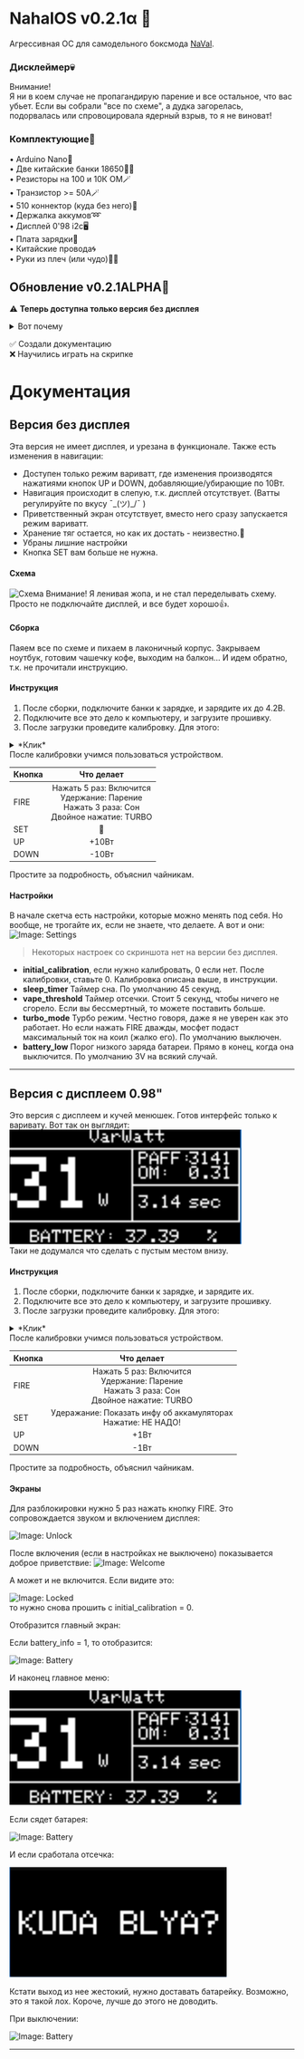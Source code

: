 # NahalOS v0.2.1α 💢

Агрессивная ОС для самодельного боксмода [NaVal](https://github.com/users/ruthenium-44/projects/4).

### Дисклеймер💀

Внимание!  
Я ни в коем случае не пропагандирую парение и все остальное, что вас убьет. Если вы собрали "все по схеме", а дудка загорелась, подорвалась или спровоцировала ядерный взрыв, то я не виноват!

### Комплектующие🔌

• Arduino Nano👾  
• Две китайские банки 18650🔋🔋  
• Резисторы на 100 и 10К ОМ🪄  
• Транзистор >= 50А🪄  
• 510 коннектор (куда без него)💨  
• Держалка аккумов➿  
• Дисплей 0'98 i2c🖥  
• Плата зарядки🔌  
• Китайские провода🌀  
• Руки из плеч (или чудо)🤷‍♂️

## Обновление v0.2.1ALPHA🔄

⚠️ **Теперь доступна только версия без дисплея**

<details><summary>Вот почему</summary>
Версия с дисплеем работала мягко говоря так себе, а твёрдо говоря не работала. Вторая причина: я уничтожил дисплей. Для вас это
хорошая новость, будет версия и на этот, и на большой цветной tft)</details>

✅ Создали документацию<br>
❌ Научились играть на скрипке

# Документация

## Версия без дисплея

Эта версия не имеет дисплея, и урезана в функционале.
Также есть изменения в навигации:

- Доступен только режим вариватт, где изменения производятся нажатиями кнопок UP и DOWN,
  добавляющие/убирающие по 10Вт.
- Навигация происходит в слепую, т.к. дисплей отсутствует. (Ватты регулируйте по вкусу ¯\_(ツ)\_/¯ )
- Приветственный экран отсутствует, вместо него сразу запускается режим вариватт.
- Хранение тяг остается, но как их достать - неизвестно.🤷‍
- Убраны лишние настройки
- Кнопка SET вам больше не нужна.

#### Схема

![Схема](https://alexgyver.ru/wp-content/uploads/2021/03/scheme2-1536x864.jpg)
Внимание! Я ленивая жопа, и не стал переделывать схему. Просто не подключайте дисплей, и все будет хорошо👍.

#### Сборка

Паяем все по схеме и пихаем в лаконичный корпус. Закрываем ноутбук, готовим чашечку кофе,
выходим на балкон... И идем обратно, т.к. не прочитали инструкцию.

#### Инструкция

1. После сборки, подключите банки к зарядке, и зарядите их до 4.2В.
2. Подключите все это дело к компьютеру, и загрузите прошивку.
3. После загрузки проведите калибровку. Для этого:
<details><summary>*Клик*</summary>

4. Подготовить вольтметр
5. Убедиться, что #define initial_calibration 1 стоит единичка (16 строка кода прошивки)
6. Нажать “Загрузить”, дождаться появления надписи “Загрузка завершена”
7. Открыть монитор порта (правый верхний угол, иконка лупы), дождаться появления строки с real vcc
8. Измерить напряжение на пинах 5V и GND
9. Ввести напряжение в порт В МИЛЛИВОЛЬТАХ. Т.е. если вольтметр показывает 4.67, то ввести 4670.
10. Нажать кнопку “Отправить” или нажать Enter на клавиатуре
11. Дождаться строку с результатом расчёта константы
12. Вернуться к 16 строке прошивки, изменить #define initial_calibration 0
13. Снова загрузить прошивку в Arduino
</details>
После калибровки учимся пользоваться устройством.

| Кнопка |                                            Что делает                                            |
| ------ | :----------------------------------------------------------------------------------------------: |
| FIRE   | Нажать 5 раз: Включится<br/>Удержание: Парение<br/>Нажать 3 раза: Сон<br/>Двойное нажатие: TURBO |
| SET    |                                               🤷‍                                                |
| UP     |                                              +10Вт                                               |
| DOWN   |                                              -10Вт                                               |

Простите за подробность, объяснил чайникам.

#### Настройки

В начале скетча есть настройки, которые можно менять под себя. Но вообще, не трогайте их, если не знаете, что делаете.
А вот и они:
![Image: Settings](displayIcons/setting.png)

> Некоторых настроек со скриншота нет на версии без дисплея.

- **initial_calibration**, если нужно калибровать, 0 если нет. После калибровки, ставьте 0.
  Калибровка описана выше, в инструкции.
- **sleep_timer** Таймер сна. По умолчанию 45 секунд.
- **vape_threshold** Таймер отсечки. Стоит 5 секунд, чтобы ничего не сгорело. Если вы бессмертный, то можете поставить больше.
- **turbo_mode** Турбо режим. Честно говоря, даже я не уверен как это работает. Но если нажать FIRE дважды, мосфет подаст максимальный ток на коил (жалко его). По умолчанию выключен.
- **battery_low** Порог низкого заряда батареи. Прямо в конец, когда она выключится. По умолчанию 3V на всякий случай.

---

## Версия с дисплеем 0.98"

Это версия с дисплеем и кучей менюшек. Готов интерфейс только к варивату. Вот так он выглядит:
![Image: Interface](displayIcons/vavadis.png)  
Таки не додумался что сделать с пустым местом внизу.

#### Инструкция

1. После сборки, подключите банки к зарядке, и зарядите их.
2. Подключите все это дело к компьютеру, и загрузите прошивку.
3. После загрузки проведите калибровку. Для этого:
<details><summary>*Клик*</summary>

4. Подготовить вольтметр
5. Убедиться, что #define initial_calibration 1 стоит единичка (16 строка кода прошивки)
6. Нажать “Загрузить”, дождаться появления надписи “Загрузка завершена”
7. Открыть монитор порта (правый верхний угол, иконка лупы), дождаться появления строки с real vcc
8. Измерить напряжение на пинах 5V и GND
9. Ввести напряжение в порт В МИЛЛИВОЛЬТАХ. Т.е. если вольтметр показывает 4.67, то ввести 4670.
10. Нажать кнопку “Отправить” или нажать Enter на клавиатуре
11. Дождаться строку с результатом расчёта константы
12. Вернуться к 16 строке прошивки, изменить #define initial_calibration 0
13. Снова загрузить прошивку в Arduino
</details>
После калибровки учимся пользоваться устройством.

| Кнопка |                                              Что делает                                               |
| ------ | :---------------------------------------------------------------------------------------------------: |
| FIRE   | Нажать 5 раз: Включится<br/>Удержание: Парение<br/>Нажать 3 раза: Сон<br/>Двойное нажатие: TURBO<br/> |
| SET    |                   Удеражание: Показать инфу об аккамуляторах<br/>Нажатие: НЕ НАДО!                    |
| UP     |                                                 +1Вт                                                  |
| DOWN   |                                                 -1Вт                                                  |

Простите за подробность, объяснил чайникам.

#### Экраны

Для разблокировки нужно 5 раз нажать кнопку FIRE. Это сопровождается звуком и включением дисплея:

![Image: Unlock](displayIcons/fiveClicksUnlock.png)

После включения (если в настройках не выключено) показывается доброе приветствие:
![Image: Welcome](displayIcons/welcome.png)

А может и не включится. Если видите это:

![Image: Locked](displayIcons/calibration_lock.png)  
то нужно снова прошить с initial_calibration = 0.

Отобразится главный экран:

Если battery_info = 1, то отобразится:

![Image: Battery](displayIcons/battery.png)

И наконец главное меню:

![Image: Interface](displayIcons/vavadis.png)

Если сядет батарея:

![Image: Battery](displayIcons/discharges.png)

И если сработала отсечка:

![Image: Battery](displayIcons/overtime.png)

Кстати выход из нее жестокий, нужно доставать батарейку. Возможно, это я такой лох.
Короче, лучше до этого не доводить.

При выключении:

![Image: Battery](displayIcons/goodbue.png)

---
